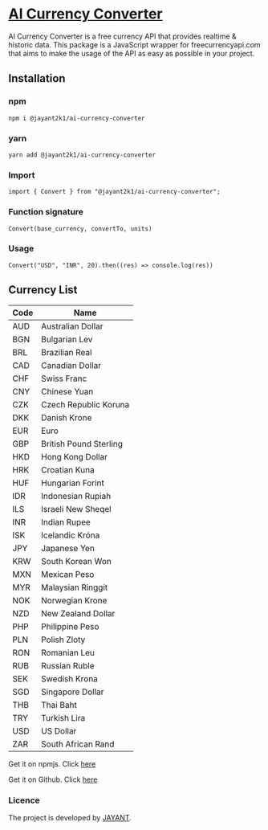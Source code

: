 # [AI Currency Converter](https://www.npmjs.com/package/@jayant2k1/ai-currency-converter)


AI Currency Converter is a free currency API that provides realtime & historic data. This package is a JavaScript wrapper for freecurrencyapi.com that aims to make the usage of the API as easy as possible in your project.

## Installation

### npm

``` npm i @jayant2k1/ai-currency-converter ```

### yarn

``` yarn add @jayant2k1/ai-currency-converter ```

### Import

``` import { Convert } from "@jayant2k1/ai-currency-converter"; ```

### Function signature

```
Convert(base_currency, convertTo, units)
```

### Usage

```
Convert("USD", "INR", 20).then((res) => console.log(res))
```

## Currency List

| Code | Name                    |
|------|-------------------------|
| AUD  | Australian Dollar       |
| BGN  | Bulgarian Lev           |
| BRL  | Brazilian Real          |
| CAD  | Canadian Dollar         |
| CHF  | Swiss Franc             |
| CNY  | Chinese Yuan            |
| CZK  | Czech Republic Koruna   |
| DKK  | Danish Krone            |
| EUR  | Euro                    |
| GBP  | British Pound Sterling  |
| HKD  | Hong Kong Dollar        |
| HRK  | Croatian Kuna           |
| HUF  | Hungarian Forint        |
| IDR  | Indonesian Rupiah       |
| ILS  | Israeli New Sheqel      |
| INR  | Indian Rupee            |
| ISK  | Icelandic Króna         |
| JPY  | Japanese Yen            |
| KRW  | South Korean Won        |
| MXN  | Mexican Peso            |
| MYR  | Malaysian Ringgit       |
| NOK  | Norwegian Krone         |
| NZD  | New Zealand Dollar      |
| PHP  | Philippine Peso         |
| PLN  | Polish Zloty            |
| RON  | Romanian Leu            |
| RUB  | Russian Ruble           |
| SEK  | Swedish Krona           |
| SGD  | Singapore Dollar        |
| THB  | Thai Baht               |
| TRY  | Turkish Lira            |
| USD  | US Dollar               |
| ZAR  | South African Rand      |

Get it on npmjs. Click [here](https://www.npmjs.com/package/@jayant2k1/ai-currency-converter)

Get it on Github. Click [here](https://github.com/Jayant-001/ai-currency-converter)

### Licence

The project is developed by [JAYANT](https://github.com/Jayant-001?tab=repositories).